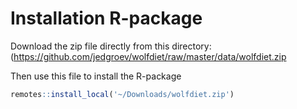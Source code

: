 # Installation R-package

Download the zip file directly from this directory: (https://github.com/jedgroev/wolfdiet/raw/master/data/wolfdiet.zip

Then use this file to install the R-package

``` r
remotes::install_local('~/Downloads/wolfdiet.zip')
``` 
